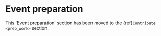 # Event preparation

This 'Event preparation' section has been moved to the {ref}`Contribute <prep_work>` section.

